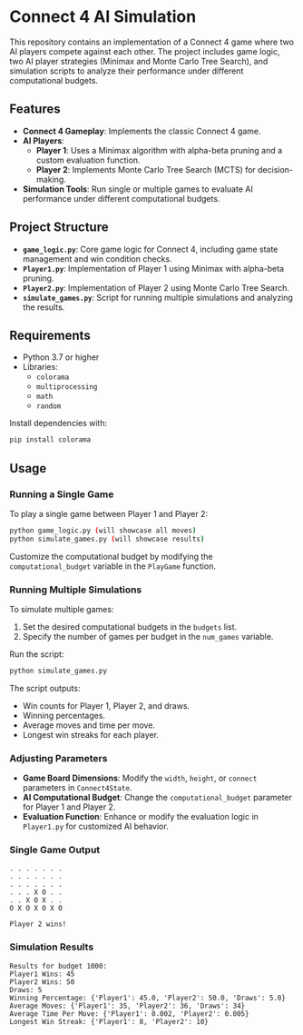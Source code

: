 # Connect 4 AI Simulation

This repository contains an implementation of a Connect 4 game where two AI players compete against each other. The project includes game logic, two AI player strategies (Minimax and Monte Carlo Tree Search), and simulation scripts to analyze their performance under different computational budgets.

## Features

- **Connect 4 Gameplay**: Implements the classic Connect 4 game.
- **AI Players**:
  - **Player 1**: Uses a Minimax algorithm with alpha-beta pruning and a custom evaluation function.
  - **Player 2**: Implements Monte Carlo Tree Search (MCTS) for decision-making.
- **Simulation Tools**: Run single or multiple games to evaluate AI performance under different computational budgets.

## Project Structure

- **`game_logic.py`**: Core game logic for Connect 4, including game state management and win condition checks.
- **`Player1.py`**: Implementation of Player 1 using Minimax with alpha-beta pruning.
- **`Player2.py`**: Implementation of Player 2 using Monte Carlo Tree Search.
- **`simulate_games.py`**: Script for running multiple simulations and analyzing the results.

## Requirements

- Python 3.7 or higher
- Libraries:
  - `colorama`
  - `multiprocessing`
  - `math`
  - `random`

Install dependencies with:
```bash
pip install colorama
```

## Usage

### Running a Single Game

To play a single game between Player 1 and Player 2:

```bash
python game_logic.py (will showcase all moves)
python simulate_games.py (will showcase results)
```

Customize the computational budget by modifying the `computational_budget` variable in the `PlayGame` function.

### Running Multiple Simulations

To simulate multiple games:

1. Set the desired computational budgets in the `budgets` list.
2. Specify the number of games per budget in the `num_games` variable.

Run the script:

```bash
python simulate_games.py
```

The script outputs:
- Win counts for Player 1, Player 2, and draws.
- Winning percentages.
- Average moves and time per move.
- Longest win streaks for each player.

### Adjusting Parameters

- **Game Board Dimensions**: Modify the `width`, `height`, or `connect` parameters in `Connect4State`.
- **AI Computational Budget**: Change the `computational_budget` parameter for Player 1 and Player 2.
- **Evaluation Function**: Enhance or modify the evaluation logic in `Player1.py` for customized AI behavior.


### Single Game Output
```
. . . . . . .
. . . . . . .
. . . . . . .
. . . X O . .
. . X O X . .
O X O X O X O

Player 2 wins!
```

### Simulation Results
```
Results for budget 1000:
Player1 Wins: 45
Player2 Wins: 50
Draws: 5
Winning Percentage: {'Player1': 45.0, 'Player2': 50.0, 'Draws': 5.0}
Average Moves: {'Player1': 35, 'Player2': 36, 'Draws': 34}
Average Time Per Move: {'Player1': 0.002, 'Player2': 0.005}
Longest Win Streak: {'Player1': 8, 'Player2': 10}
```


